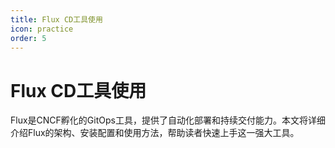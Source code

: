 ```yaml
---
title: Flux CD工具使用
icon: practice
order: 5
---
```


# Flux CD工具使用

Flux是CNCF孵化的GitOps工具，提供了自动化部署和持续交付能力。本文将详细介绍Flux的架构、安装配置和使用方法，帮助读者快速上手这一强大工具。
